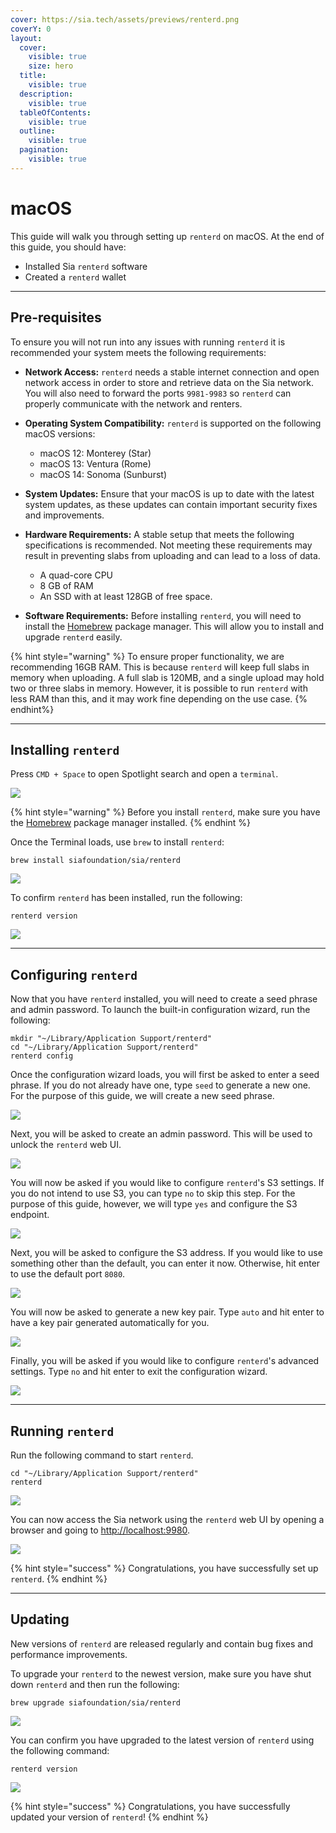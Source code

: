 ```yaml
---
cover: https://sia.tech/assets/previews/renterd.png
coverY: 0
layout:
  cover:
    visible: true
    size: hero
  title:
    visible: true
  description:
    visible: true
  tableOfContents:
    visible: true
  outline:
    visible: true
  pagination:
    visible: true
---
```


# macOS

This guide will walk you through setting up `renterd` on macOS. At the end of this guide, you should have:

* Installed Sia `renterd` software
* Created a `renterd` wallet

---

## Pre-requisites

To ensure you will not run into any issues with running `renterd` it is recommended your system meets the following requirements:

* **Network Access:**
  `renterd` needs a stable internet connection and open network access in order to store and retrieve data on the Sia network. You will also need to forward the ports `9981-9983` so `renterd` can properly communicate with the network and renters.

* **Operating System Compatibility:**
  `renterd` is supported on the following macOS versions:
  - macOS 12: Monterey (Star)
  - macOS 13: Ventura (Rome)
  - macOS 14: Sonoma (Sunburst)

* **System Updates:** Ensure that your macOS is up to date with the latest system updates, as these updates can contain important security fixes and improvements.

* **Hardware Requirements:**
  A stable setup that meets the following specifications is recommended. Not meeting these requirements may result in preventing slabs from uploading and can lead to a loss of data.

  - A quad-core CPU
  - 8 GB of RAM
  - An SSD with at least 128GB of free space.
 
* **Software Requirements:** Before installing `renterd`, you will need to install the [Homebrew](https://brew.sh) package manager. This will allow you to install and upgrade `renterd` easily.

{% hint style="warning" %}
To ensure proper functionality, we are recommending 16GB RAM. This is because `renterd` will keep full slabs in memory when uploading. A full slab is 120MB, and a single upload may hold two or three slabs in memory. However, it is possible to run `renterd` with less RAM than this, and it may work fine depending on the use case.
{% endhint%}

---

## Installing `renterd`

Press `CMD + Space` to open Spotlight search and open a `terminal`.

![](../../.gitbook/assets/renterd-install-screenshots/macos/00-renterd-open-terminal.png)

{% hint style="warning" %}
Before you install `renterd`, make sure you have the [Homebrew](https://brew.sh) package manager installed.
{% endhint %}

Once the Terminal loads, use `brew` to install `renterd`:

```console
brew install siafoundation/sia/renterd
```

![](../../.gitbook/assets/renterd-install-screenshots/macos/01-renterd-brew-install.png)

To confirm `renterd` has been installed, run the following:

```console
renterd version
```

![](../../.gitbook/assets/renterd-install-screenshots/macos/12-renterd-version.png)

---

## Configuring `renterd`

Now that you have `renterd` installed, you will need to create a seed phrase and admin password. To launch the built-in configuration wizard, run the following:

```console
mkdir "~/Library/Application Support/renterd"
cd "~/Library/Application Support/renterd"
renterd config
```

Once the configuration wizard loads, you will first be asked to enter a seed phrase. If you do not already have one, type `seed` to generate a new one. For the purpose of this guide, we will create a new seed phrase.

![](../../.gitbook/assets/renterd-install-screenshots/macos/03-renterd-config-seed.png)

Next, you will be asked to create an admin password. This will be used to unlock the `renterd` web UI.

![](../../.gitbook/assets/renterd-install-screenshots/macos/04-renterd-config-password.png)

You will now be asked if you would like to configure `renterd`'s S3 settings. If you do not intend to use S3, you can type `no` to skip this step. For the purpose of this guide, however, we will type `yes` and configure the S3 endpoint.

![](../../.gitbook/assets/renterd-install-screenshots/macos/05-renterd-config-s3.png)

Next, you will be asked to configure the S3 address. If you would like to use something other than the default, you can enter it now. Otherwise, hit enter to use the default port `8080`.

![](../../.gitbook/assets/renterd-install-screenshots/macos/06-renterd-config-s3-endpoint.png)

You will now be asked to generate a new key pair. Type `auto` and hit enter to have a key pair generated automatically for you.

![](../../.gitbook/assets/renterd-install-screenshots/macos/07-renterd-config-s3-gen-keypair.png)

Finally, you will be asked if you would like to configure `renterd`'s advanced settings. Type `no` and hit enter to exit the configuration wizard.

![](../../.gitbook/assets/renterd-install-screenshots/macos/08-renterd-config-advanced-settings.png)

---

## Running `renterd`

Run the following command to start `renterd`.

```console
cd "~/Library/Application Support/renterd"
renterd
```

![](../../.gitbook/assets/renterd-install-screenshots/macos/09-renterd-startup.png)

You can now access the Sia network using the `renterd` web UI by opening a browser and going to [http://localhost:9980](http://localhost:9980/).

![](../../.gitbook/assets/renterd-install-screenshots/macos/10-renterd-webui.png)

{% hint style="success" %}
Congratulations, you have successfully set up `renterd`.
{% endhint %}

---

## Updating

New versions of `renterd` are released regularly and contain bug fixes and performance improvements.

To upgrade your `renterd` to the newest version, make sure you have shut down `renterd` and then run the following:

```console
brew upgrade siafoundation/sia/renterd
```

![](../../.gitbook/assets/renterd-install-screenshots/macos/11-renterd-upgrade.png)

You can confirm you have upgraded to the latest version of `renterd` using the following command:

```console
renterd version
```

![](../../.gitbook/assets/renterd-install-screenshots/macos/12-renterd-version.png)

{% hint style="success" %}
Congratulations, you have successfully updated your version of `renterd`!
{% endhint %}
